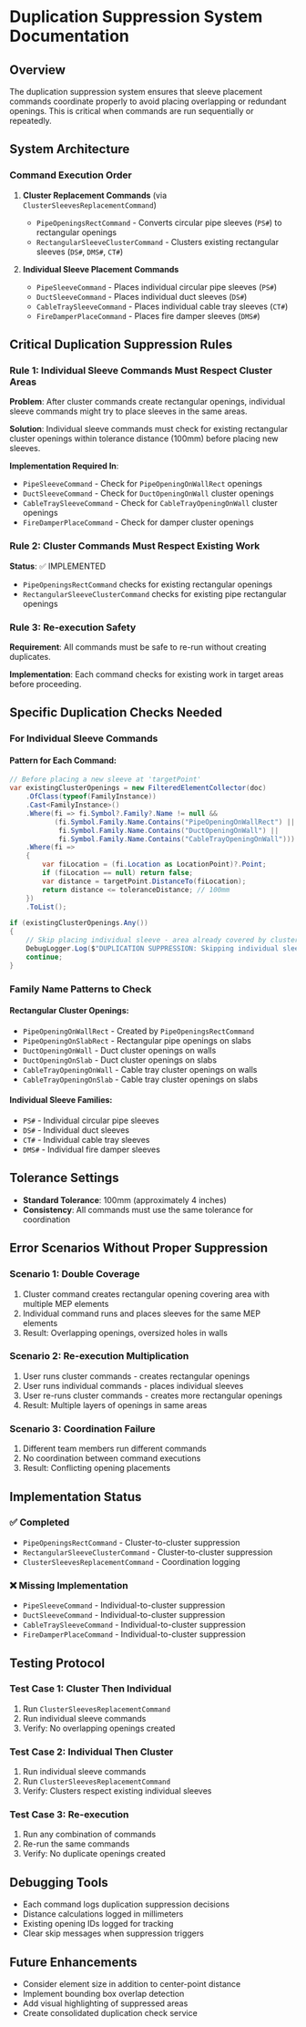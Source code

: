 # Duplication Suppression System Documentation

## Overview
The duplication suppression system ensures that sleeve placement commands coordinate properly to avoid placing overlapping or redundant openings. This is critical when commands are run sequentially or repeatedly.

## System Architecture

### Command Execution Order
1. **Cluster Replacement Commands** (via `ClusterSleevesReplacementCommand`)
   - `PipeOpeningsRectCommand` - Converts circular pipe sleeves (`PS#`) to rectangular openings
   - `RectangularSleeveClusterCommand` - Clusters existing rectangular sleeves (`DS#`, `DMS#`, `CT#`)

2. **Individual Sleeve Placement Commands**
   - `PipeSleeveCommand` - Places individual circular pipe sleeves (`PS#`)
   - `DuctSleeveCommand` - Places individual duct sleeves (`DS#`)
   - `CableTraySleeveCommand` - Places individual cable tray sleeves (`CT#`)
   - `FireDamperPlaceCommand` - Places fire damper sleeves (`DMS#`)

## Critical Duplication Suppression Rules

### Rule 1: Individual Sleeve Commands Must Respect Cluster Areas
**Problem**: After cluster commands create rectangular openings, individual sleeve commands might try to place sleeves in the same areas.

**Solution**: Individual sleeve commands must check for existing rectangular cluster openings within tolerance distance (100mm) before placing new sleeves.

**Implementation Required In**:
- `PipeSleeveCommand` - Check for `PipeOpeningOnWallRect` openings
- `DuctSleeveCommand` - Check for `DuctOpeningOnWall` cluster openings
- `CableTraySleeveCommand` - Check for `CableTrayOpeningOnWall` cluster openings
- `FireDamperPlaceCommand` - Check for damper cluster openings

### Rule 2: Cluster Commands Must Respect Existing Work
**Status**: ✅ IMPLEMENTED
- `PipeOpeningsRectCommand` checks for existing rectangular openings
- `RectangularSleeveClusterCommand` checks for existing pipe rectangular openings

### Rule 3: Re-execution Safety
**Requirement**: All commands must be safe to re-run without creating duplicates.

**Implementation**: Each command checks for existing work in target areas before proceeding.

## Specific Duplication Checks Needed

### For Individual Sleeve Commands

#### Pattern for Each Command:
```csharp
// Before placing a new sleeve at 'targetPoint'
var existingClusterOpenings = new FilteredElementCollector(doc)
    .OfClass(typeof(FamilyInstance))
    .Cast<FamilyInstance>()
    .Where(fi => fi.Symbol?.Family?.Name != null &&
           (fi.Symbol.Family.Name.Contains("PipeOpeningOnWallRect") ||
            fi.Symbol.Family.Name.Contains("DuctOpeningOnWall") ||
            fi.Symbol.Family.Name.Contains("CableTrayOpeningOnWall")))
    .Where(fi => 
    {
        var fiLocation = (fi.Location as LocationPoint)?.Point;
        if (fiLocation == null) return false;
        var distance = targetPoint.DistanceTo(fiLocation);
        return distance <= toleranceDistance; // 100mm
    })
    .ToList();

if (existingClusterOpenings.Any())
{
    // Skip placing individual sleeve - area already covered by cluster
    DebugLogger.Log($"DUPLICATION SUPPRESSION: Skipping individual sleeve placement - cluster opening exists within tolerance");
    continue;
}
```

### Family Name Patterns to Check

#### Rectangular Cluster Openings:
- `PipeOpeningOnWallRect` - Created by `PipeOpeningsRectCommand`
- `PipeOpeningOnSlabRect` - Rectangular pipe openings on slabs
- `DuctOpeningOnWall` - Duct cluster openings on walls
- `DuctOpeningOnSlab` - Duct cluster openings on slabs
- `CableTrayOpeningOnWall` - Cable tray cluster openings on walls
- `CableTrayOpeningOnSlab` - Cable tray cluster openings on slabs

#### Individual Sleeve Families:
- `PS#` - Individual circular pipe sleeves
- `DS#` - Individual duct sleeves
- `CT#` - Individual cable tray sleeves
- `DMS#` - Individual fire damper sleeves

## Tolerance Settings
- **Standard Tolerance**: 100mm (approximately 4 inches)
- **Consistency**: All commands must use the same tolerance for coordination

## Error Scenarios Without Proper Suppression

### Scenario 1: Double Coverage
1. Cluster command creates rectangular opening covering area with multiple MEP elements
2. Individual command runs and places sleeves for the same MEP elements
3. Result: Overlapping openings, oversized holes in walls

### Scenario 2: Re-execution Multiplication
1. User runs cluster commands - creates rectangular openings
2. User runs individual commands - places individual sleeves
3. User re-runs cluster commands - creates more rectangular openings
4. Result: Multiple layers of openings in same areas

### Scenario 3: Coordination Failure
1. Different team members run different commands
2. No coordination between command executions
3. Result: Conflicting opening placements

## Implementation Status

### ✅ Completed
- `PipeOpeningsRectCommand` - Cluster-to-cluster suppression
- `RectangularSleeveClusterCommand` - Cluster-to-cluster suppression
- `ClusterSleevesReplacementCommand` - Coordination logging

### ❌ Missing Implementation
- `PipeSleeveCommand` - Individual-to-cluster suppression
- `DuctSleeveCommand` - Individual-to-cluster suppression  
- `CableTraySleeveCommand` - Individual-to-cluster suppression
- `FireDamperPlaceCommand` - Individual-to-cluster suppression

## Testing Protocol

### Test Case 1: Cluster Then Individual
1. Run `ClusterSleevesReplacementCommand`
2. Run individual sleeve commands
3. Verify: No overlapping openings created

### Test Case 2: Individual Then Cluster
1. Run individual sleeve commands
2. Run `ClusterSleevesReplacementCommand` 
3. Verify: Clusters respect existing individual sleeves

### Test Case 3: Re-execution
1. Run any combination of commands
2. Re-run the same commands
3. Verify: No duplicate openings created

## Debugging Tools
- Each command logs duplication suppression decisions
- Distance calculations logged in millimeters
- Existing opening IDs logged for tracking
- Clear skip messages when suppression triggers

## Future Enhancements
- Consider element size in addition to center-point distance
- Implement bounding box overlap detection
- Add visual highlighting of suppressed areas
- Create consolidated duplication check service
